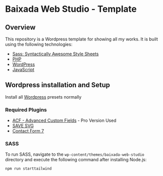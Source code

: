 # Baixada Web Studio - Template

## Overview

This repository is a Wordpress template for showing all my works. It is built using the following technologies:

- [Sass: Syntactically Awesome Style Sheets](https://sass-lang.com/)
- [PHP](https://www.php.net/)
- [WordPress](https://wordpress.org/)
- [JavaScript](https://www.javascript.com/)

## Wordpress installation and Setup

Install all [Wordpress](https://br.wordpress.org/) presets normally

### Required Plugins

- [ACF - Advanced Custom Fields](https://www.advancedcustomfields.com/) - Pro Version Used
- [SAVE SVG](https://wordpress.org/plugins/safe-svg/)
- [Contact Form 7](https://contactform7.com/)

### SASS

To run SASS, navigate to the `wp-content/themes/baixada-web-studio` directory and execute the following command after installing Node.js:

```bash
npm run starttailwind
